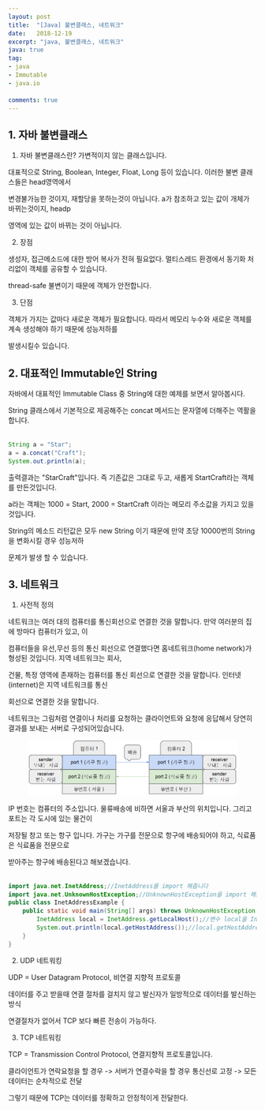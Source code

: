 ```yaml
---
layout: post
title:  "[Java] 불변클래스, 네트워크"
date:   2018-12-19
excerpt: "java, 불변클래스, 네트워크"
java: true
tag:
- java
- Immutable
- java.io

comments: true
---
```


## 1. 자바 불변클래스

1) 자바 불변클래스란? 가변적이지 않는 클래스입니다.

대표적으로 String, Boolean, Integer, Float, Long 등이 있습니다. 이러한 불변 클래스들은 head영역에서

변경불가능한 것이지, 재할당을 못하는것이 아닙니다. a가 참조하고 있는 값이 개체가 바뀌는것이지, headp

영역에 있는 값이 바뀌는 것이 아닙니다.

2) 장점 

생성자, 접근메소드에 대한 방어 복사가 전혀 필요없다. 멀티스레드 환경에서 동기화 처리없이 객체를 공유할 수 있습니다.

thread-safe 불변이기 때문에 객체가 안전합니다.

3) 단점

객체가 가지는 값마다 새로운 객체가 필요합니다. 따라서 메모리 누수와 새로운 객체를 계속 생성해야 하기 때문에 성능저하를

발생시킬수 있습니다.

## 2. 대표적인 Immutable인 String

자바에서 대표적인 Immutable Class 중 String에 대한 예제를 보면서 알아봅시다.

String 클래스에서 기본적으로 제공해주는 concat 메서드는 문자열에 더해주는 역활을 합니다.


``` java

String a = "Star";
a = a.concat("Craft");
System.out.println(a);

```

출력결과는 "StarCraft"입니다. 즉 기존값은 그대로 두고, 새롭게 StartCraft라는 객체를 만든것입니다.

a라는 객체는 1000 = Start, 2000 = StartCraft 이라는 메모리 주소값을 가지고 있을것입니다.

String의 메소드 리턴값은 모두 new String 이기 때문에 만약 초당 10000번의 String을 변화시킬 경우 성능저하

문제가 발생 할 수 있습니다.

## 3. 네트워크

1) 사전적 정의

네트워크는 여러 대의 컴퓨터를 통신회선으로 연결한 것을 말합니다. 만약 여러분의 집에 방마다 컴퓨터가 있고, 이

컴퓨터들을 유선,무선 등의  통신 회선으로 연결했다면 홈네트워크(home network)가 형성된 것입니다. 지역 네트워크는 회사,

건물, 특정 영역에 존재하는 컴퓨터를 통신 회선으로 연결한 것을 말합니다. 인터넷(internet)은 지역 네트워크를 통신

회선으로 연결한 것을 말합니다.

네트워크는 그림처럼 연결이나 처리를 요청하는 클라이언트와 요청에 응답해서 당연히 결과를 보내는 서버로 구성되어있습니다.

<figure>
    <a href="/assets/img/network.png"><img src="/assets/img/network.png"></a>
</figure>

IP 번호는 컴퓨터의 주소입니다. 물류배송에 비하면 서울과 부산의 위치입니다. 그리고 포트는 각 도시에 있는 물건이

저장될 창고 또는 항구 입니다. 가구는 가구를 전문으로 항구에 배송되어야 하고, 식료품은 식료품을 전문으로

받아주는 항구에 배송된다고 해보겠습니다.

```java

import java.net.InetAddress;//InetAddress를 import 해줍니다
import java.net.UnknownHostException;//UnknownHostException을 import 해줍니다
public class InetAddressExample {
    public static void main(String[] args) throws UnknownHostException {
        InetAddress local = InetAddress.getLocalHost();//변수 local을 InetAddress.getLocalHost();로 초기화 합니다.
        System.out.println(local.getHostAddress());//local.getHostAddress()로 현재 자신의 컴퓨터의 ip를 알 수 있습니다
    }
}

```

2) UDP 네트워킹

UDP = User Datagram Protocol, 비연결 지향적 프로토콜

데이터를 주고 받을때 연결 절차를 걸치지 않고 발신자가 일방적으로 데이터를 발신하는 방식

연결절차가 없어서 TCP 보다 빠른 전송이 가능하다.

3) TCP 네트워킹

TCP = Transmission Control Protocol, 연결지향적 프로토콜입니다.

클라이언트가 연락요청을 할 경우 -> 서버가 연결수락을 할 경우 통신선로 고정 -> 모든 데이터는 순차적으로 전달

그렇기 때문에 TCP는 데이터를 정확하고 안정적이게 전달한다.

